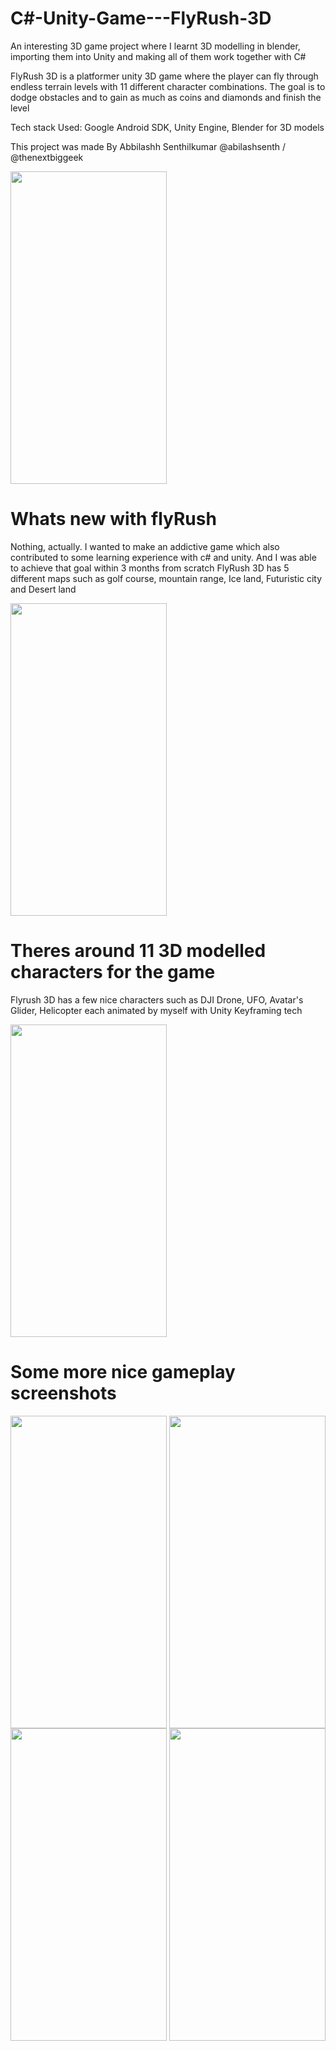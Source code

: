 # C#-Unity-Game---FlyRush-3D
An interesting 3D game project where I learnt 3D modelling in blender, importing them into Unity and making all of them work together with C#

FlyRush 3D is a platformer unity 3D game where the player can fly through endless terrain levels with 11 different character combinations. The goal is to dodge obstacles and to gain as much as coins and diamonds and finish the level

Tech stack Used: Google Android SDK, Unity Engine, Blender for 3D models

This project was made By Abbilashh Senthilkumar @abilashsenth / @thenextbiggeek


<a href="url"><img src="https://i.imgur.com/WhWchaC.png" align="center" height="500" width="250" ></a>


# Whats new with flyRush

Nothing, actually. I wanted to make an addictive game which also contributed to some learning experience with c# and unity. And I was able to achieve that goal within 3 months from scratch
FlyRush 3D has 5 different maps such as golf course, mountain range, Ice land, Futuristic city and Desert land

<a href="url"><img src="https://i.imgur.com/OZ3U7C1.png" align="center" height="500" width="250" ></a>


# Theres around 11 3D modelled characters for the game
Flyrush 3D has a few nice characters such as DJI Drone, UFO, Avatar's Glider, Helicopter each animated by myself with Unity Keyframing tech

<a href="url"><img src="https://i.imgur.com/2Za11ZD.png" align="center" height="500" width="250" ></a>

# Some more nice gameplay screenshots

<a href="url"><img src="https://i.imgur.com/5Dkdw8Y.png" align="center" height="500" width="250" ></a>
<a href="url"><img src="https://i.imgur.com/hQtFPT1.png" align="center" height="500" width="250" ></a>
<a href="url"><img src="https://i.imgur.com/9DW42la.png" align="center" height="500" width="250" ></a>
<a href="url"><img src="https://i.imgur.com/5O8CQan.png" align="center" height="500" width="250" ></a>


